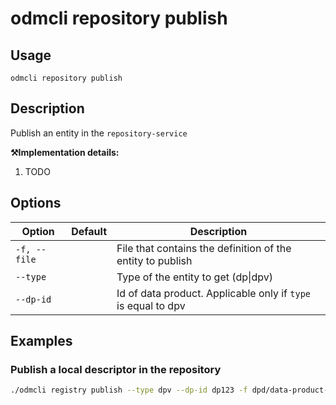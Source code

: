 # odmcli repository publish

## Usage

`odmcli repository publish`

## Description

Publish an entity in the `repository-service`

**⚒️Implementation details:**

1. TODO
   
## Options

Option|Default|Description
-------|----------|-------
`-f, --file`|| File that contains the definition of the entity to publish
`--type`||Type of the entity to get (dp\|dpv)
`--dp-id`||Id of data product. Applicable only if `type` is equal to dpv

## Examples

### Publish a local descriptor in the repository
```bash
./odmcli registry publish --type dpv --dp-id dp123 -f dpd/data-product-descriptor.json
```



